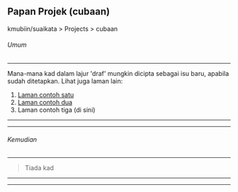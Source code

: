 Papan Projek (cubaan)
---------------------

kmubiin/suaikata > Projects > cubaan

###### Umum

---
Mana-mana kad dalam lajur 'draf' mungkin dicipta sebagai
isu baru, apabila sudah ditetapkan. Lihat juga laman lain:

1. [Laman contoh satu][0]
2. [Laman contoh dua][0]
3. Laman contoh tiga (di sini)

---
---

###### Kemudian

---
> Tiada kad

---
---

  [0]: #
